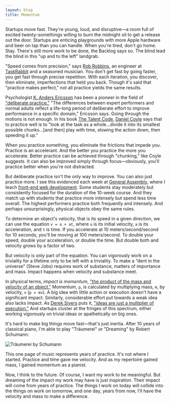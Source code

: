 ```yaml
---
layout: blog
title: Momentum
---
```


Startups move fast. They're young, loud, and disruptive—a room full of excited
twenty-somethings willing to burn the midnight oil to get a release out the door.
Startups are enticing playgrounds with more Apple hardware and beer on tap than
you can handle. When you're tired, don't go home. Stay. There's still more work
to be done, the Backlog says so. The blind lead the blind in this "up and to the
left" landgrab.

"Speed comes from precision," says [Rob Robbins][rob], an engineer at
[TaskRabbit][tr] and a seasoned musician. You don't get fast by going faster,
you get fast through precise repetition. With each iteration, you discover, then
eliminate, imperfections that held you back. Though it's said that "practice
makes perfect," not all practice yields the same results.

Psychologist [K. Anders Ericsson][ericsson] has been a pioneer in the field of
["deliberate practice."][practice] "The differences between expert performers
and normal adults reflect a life-long period of deliberate effort to improve
performance in a specific domain," Ericsson says. Going through the motions is
not enough. In his book [The Talent Code][ttc], [Daniel Coyle][coyle] says that
to practice well is to "look at the task as a whole...divide it into its smallest
possible chunks...\[and then\] play with time, slowing the action down, then
speeding it up."

When you practice something, you eliminate the frictions that impede you.
Practice is an accelerant. And the better you practice the more you accelerate.
Better practice can be achieved through "chunking," like Coyle suggests. It can
also be improved simply through focus—obviously, you'll practice better when
you're not distracted.

But deliberate practice isn't the only way to improve. You can also just practice
more. I see this evidenced each week at [General Assembly][ga], where I teach
[front-end web development][fewd]. Some students stay moderately but consistently
focused for the duration of the 10-week course. And they match up with students
that practice more intensely but spend less time overall. The highest
performers practice both frequently and intensely. And perhaps unsurprisingly,
physical objects obey the same rules.

To determine an object's velocity, that is its speed in a given direction, we can
use the equation `v = u + at`, where `u` is its initial velocity, `a` is its
acceleration, and `t` is time. If you accelerate at 10 meters/second/second for
10 seconds, you'll be moving at 100 meters/second. To double your speed, double
your acceleration, or double the time. But double both and velocity grows by a
factor of two.

But velocity is only part of the equation. You can vigorously work on a triviality
for a lifetime only to be left with a triviality. To make a “dent in the universe”
(Steve Jobs) requires work of substance, matters of importance and mass. Impact
happens when velocity and substance meet.

In physical terms, *impact is momentum*, ["the product of the mass and velocity
of an object."][momentum] Momentum, `p`, is calculated by multiplying mass, `m`,
by velocity, `v` (`p = mv`). A big idea with little action or execution doesn't
have a significant impact. Similarly, considerable effort put towards a weak idea
also lacks impact. As [Derek Sivers][sivers] puts it, ["ideas are just a
multiplier of execution."][multiply] And startups cluster at the fringes of this
spectrum, either working vigorously on trivial ideas or apathetically on big ones.

It's hard to make big things move fast—that's just inertia. After 10 years of
classical piano, I'm able to play "Träumerei" or "Dreaming" by Robert Schumann:

![Träumerei by Schumann](http://f.cl.ly/items/3w2i3y2n3B412C3y3B43/dreaming.jpg "Träumerei by Schumann")

This one page of music represents years of practice. It's not where I started.
Practice and time gave me velocity. And as my repertoire gained mass, I gained
momentum as a pianist.

Now, I think to the future. Of course, I want my work to be meaningful. But dreaming
of the impact my work may have is just inspiration. Their impact will come from
years of practice. The things I work on today will collide into the things on
work on tomorrow, and one day, years from now, I'll have the velocity and mass
to make a difference.

[rob]:      https://twitter.com/RobRobbins
[ericsson]: http://en.wikipedia.org/wiki/K._Anders_Ericsson
[practice]: http://en.wikipedia.org/wiki/Practice_(learning_method)#Deliberate_practice
[ttc]:      http://amzn.to/1ivraIb
[coyle]:    https://twitter.com/DanielCoyle
[momentum]: http://en.wikipedia.org/wiki/Momentum
[sivers]:   https://twitter.com/sivers
[multiply]: http://sivers.org/multiply
[tr]:       http://taskrabbit.com
[ga]:       http://ga.co
[fewd]:     https://generalassemb.ly/education/front-end-web-development
